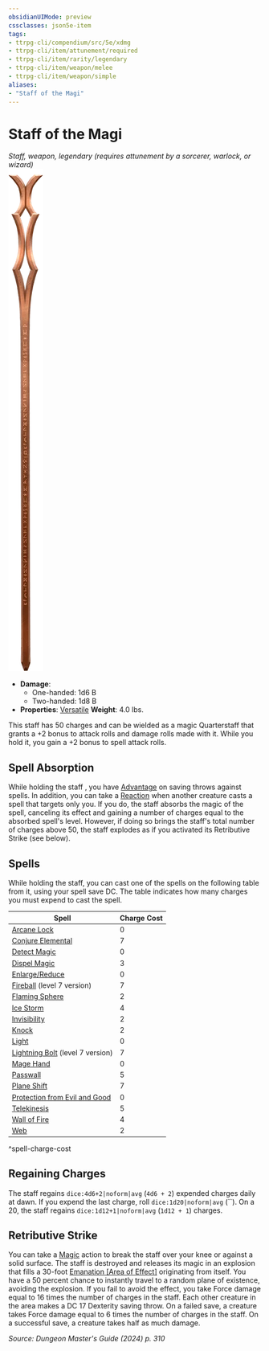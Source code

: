 ```yaml
---
obsidianUIMode: preview
cssclasses: json5e-item
tags:
- ttrpg-cli/compendium/src/5e/xdmg
- ttrpg-cli/item/attunement/required
- ttrpg-cli/item/rarity/legendary
- ttrpg-cli/item/weapon/melee
- ttrpg-cli/item/weapon/simple
aliases: 
- "Staff of the Magi"
---
```

# Staff of the Magi
*Staff, weapon, legendary (requires attunement by a sorcerer, warlock, or wizard)*  
![](3-Compendium/items/img/staff-of-the-magi.webp#right)

- **Damage**:
  - One-handed: 1d6 B
  - Two-handed: 1d8 B
- **Properties**: [Versatile](3-Compendium/rules/item-properties.md#Versatile)
**Weight**: 4.0 lbs.

This staff has 50 charges and can be wielded as a magic Quarterstaff that grants a +2 bonus to attack rolls and damage rolls made with it. While you hold it, you gain a +2 bonus to spell attack rolls.

## Spell Absorption

While holding the staff , you have [Advantage](3-Compendium/rules/variant-rules/advantage-xphb.md) on saving throws against spells. In addition, you can take a [Reaction](3-Compendium/rules/variant-rules/reaction-xphb.md) when another creature casts a spell that targets only you. If you do, the staff absorbs the magic of the spell, canceling its effect and gaining a number of charges equal to the absorbed spell's level. However, if doing so brings the staff's total number of charges above 50, the staff explodes as if you activated its Retributive Strike (see below).

## Spells

While holding the staff, you can cast one of the spells on the following table from it, using your spell save DC. The table indicates how many charges you must expend to cast the spell.

| Spell | Charge Cost |
|-------|-------------|
| [Arcane Lock](3-Compendium/spells/arcane-lock-xphb.md) | 0 |
| [Conjure Elemental](3-Compendium/spells/conjure-elemental-xphb.md) | 7 |
| [Detect Magic](3-Compendium/spells/detect-magic-xphb.md) | 0 |
| [Dispel Magic](3-Compendium/spells/dispel-magic-xphb.md) | 3 |
| [Enlarge/Reduce](3-Compendium/spells/enlarge-reduce-xphb.md) | 0 |
| [Fireball](3-Compendium/spells/fireball-xphb.md) (level 7 version) | 7 |
| [Flaming Sphere](3-Compendium/spells/flaming-sphere-xphb.md) | 2 |
| [Ice Storm](3-Compendium/spells/ice-storm-xphb.md) | 4 |
| [Invisibility](3-Compendium/spells/invisibility-xphb.md) | 2 |
| [Knock](3-Compendium/spells/knock-xphb.md) | 2 |
| [Light](3-Compendium/spells/light-xphb.md) | 0 |
| [Lightning Bolt](3-Compendium/spells/lightning-bolt-xphb.md) (level 7 version) | 7 |
| [Mage Hand](3-Compendium/spells/mage-hand-xphb.md) | 0 |
| [Passwall](3-Compendium/spells/passwall-xphb.md) | 5 |
| [Plane Shift](3-Compendium/spells/plane-shift-xphb.md) | 7 |
| [Protection from Evil and Good](3-Compendium/spells/protection-from-evil-and-good-xphb.md) | 0 |
| [Telekinesis](3-Compendium/spells/telekinesis-xphb.md) | 5 |
| [Wall of Fire](3-Compendium/spells/wall-of-fire-xphb.md) | 4 |
| [Web](3-Compendium/spells/web-xphb.md) | 2 |
^spell-charge-cost

## Regaining Charges

The staff regains `dice:4d6+2|noform|avg` (`4d6 + 2`) expended charges daily at dawn. If you expend the last charge, roll `dice:1d20|noform|avg` (``). On a 20, the staff regains `dice:1d12+1|noform|avg` (`1d12 + 1`) charges.

## Retributive Strike

You can take a [Magic](3-Compendium/rules/actions.md#Magic) action to break the staff over your knee or against a solid surface. The staff is destroyed and releases its magic in an explosion that fills a 30-foot [Emanation [Area of Effect]](3-Compendium/rules/variant-rules/emanation-area-of-effect-xphb.md) originating from itself. You have a 50 percent chance to instantly travel to a random plane of existence, avoiding the explosion. If you fail to avoid the effect, you take Force damage equal to 16 times the number of charges in the staff. Each other creature in the area makes a DC 17 Dexterity saving throw. On a failed save, a creature takes Force damage equal to 6 times the number of charges in the staff. On a successful save, a creature takes half as much damage.

*Source: Dungeon Master's Guide (2024) p. 310*